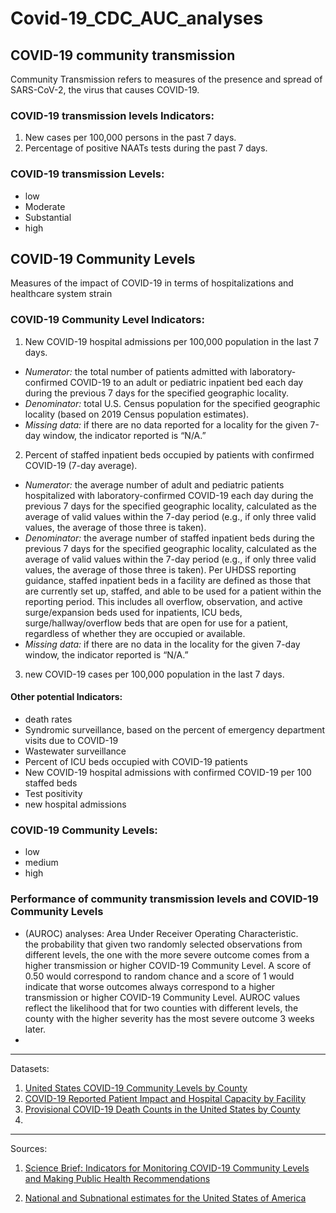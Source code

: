 # Covid-19_CDC_AUC_analyses

## COVID-19 community transmission  
Community Transmission refers to measures of the presence and spread of SARS-CoV-2, the virus that causes COVID-19.

### COVID-19 transmission levels Indicators:    
1. New cases per 100,000 persons in the past 7 days.   
2. Percentage of positive NAATs tests during the past 7 days.  

### COVID-19 transmission Levels:
* low 
* Moderate
* Substantial
* high


## COVID-19 Community Levels  
Measures of the impact of COVID-19 in terms of hospitalizations and healthcare system strain  
### COVID-19 Community Level Indicators:
1. New COVID-19 hospital admissions per 100,000 population in the last 7 days.  
* *Numerator:* the total number of patients admitted with laboratory-confirmed COVID-19 to an adult or pediatric inpatient bed each day during the previous 7 days for the specified geographic locality.
* *Denominator:* total U.S. Census population for the specified geographic locality (based on 2019 Census population estimates).
* *Missing data:* if there are no data reported for a locality for the given 7-day window, the indicator reported is “N/A.”
2. Percent of staffed inpatient beds occupied by patients with confirmed COVID-19 (7-day average).   
* *Numerator:* the average number of adult and pediatric patients hospitalized with laboratory-confirmed COVID-19 each day during the previous 7 days for the specified geographic locality, calculated as the average of valid values within the 7-day period (e.g., if only three valid values, the average of those three is taken).
* *Denominator:* the average number of staffed inpatient beds during the previous 7 days for the specified geographic locality, calculated as the average of valid values within the 7-day period (e.g., if only three valid values, the average of those three is taken). Per UHDSS reporting guidance, staffed inpatient beds in a facility are defined as those that are currently set up, staffed, and able to be used for a patient within the reporting period. This includes all overflow, observation, and active surge/expansion beds used for inpatients, ICU beds, surge/hallway/overflow beds that are open for use for a patient, regardless of whether they are occupied or available.
* *Missing data:* if there are no data in the locality for the given 7-day window, the indicator reported is “N/A.”
3. new COVID-19 cases per 100,000 population in the last 7 days.

#### Other potential Indicators:
* death rates
* Syndromic surveillance, based on the percent of emergency department visits due to COVID-19
* Wastewater surveillance
* Percent of ICU beds occupied with COVID-19 patients
* New COVID-19 hospital admissions with confirmed COVID-19 per 100 staffed beds
* Test positivity
* new hospital admissions

### COVID-19 Community Levels:
* low 
* medium 
* high


### Performance of community transmission levels and COVID-19 Community Levels
* (AUROC) analyses: Area Under Receiver Operating Characteristic.  
the probability that given two randomly selected observations from different levels, the one with the more severe outcome comes from a higher transmission or higher COVID-19 Community Level. A score of 0.50 would correspond to random chance and a score of 1 would indicate that worse outcomes always correspond to a higher transmission or higher COVID-19 Community Level. AUROC values reflect the likelihood that for two counties with different levels, the county with the higher severity has the most severe outcome 3 weeks later.
* 
-----------------------

Datasets:  
1. [United States COVID-19 Community Levels by County](https://data.cdc.gov/Public-Health-Surveillance/United-States-COVID-19-Community-Levels-by-County/3nnm-4jni)
2. [COVID-19 Reported Patient Impact and Hospital Capacity by Facility](https://beta.healthdata.gov/Hospital/COVID-19-Reported-Patient-Impact-and-Hospital-Capa/anag-cw7u)
3. [Provisional COVID-19 Death Counts in the United States by County](https://data.cdc.gov/NCHS/Provisional-COVID-19-Death-Counts-in-the-United-St/kn79-hsxy)
4. 
-----------------------

Sources:  

1. [Science Brief: Indicators for Monitoring COVID-19 Community Levels and Making Public Health Recommendations](https://www.cdc.gov/coronavirus/2019-ncov/science/science-briefs/indicators-monitoring-community-levels.html)  

2. [National and Subnational estimates for the United States of America](https://epiforecasts.io/covid/posts/national/united-states/)
  

